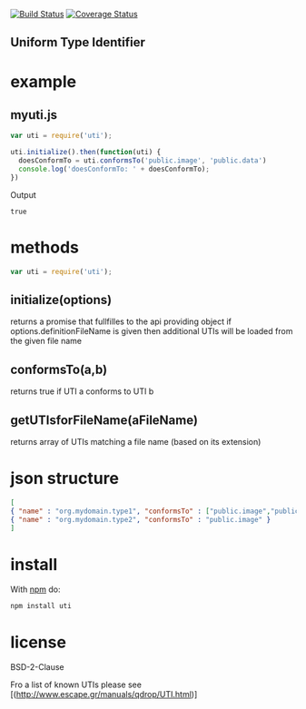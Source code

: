 
[![Build Status](https://secure.travis-ci.org/arlac77/uti.png)](http://travis-ci.org/arlac77/uti)
[![Coverage Status](https://coveralls.io/repos/arlac77/uti/badge.svg)](https://coveralls.io/r/arlac77/uti)

Uniform Type Identifier
-----------------------


# example

## myuti.js

```js
var uti = require('uti');

uti.initialize().then(function(uti) {
  doesConformTo = uti.conformsTo('public.image', 'public.data')
  console.log('doesConformTo: ' + doesConformTo);
})
```

Output

```
true
```

# methods

```js
var uti = require('uti');
```

## initialize(options)
returns a promise that fullfilles to the api providing object
if options.definitionFileName is given then additional UTIs will be loaded from the given file name

## conformsTo(a,b)
returns true if UTI a conforms to UTI b

## getUTIsforFileName(aFileName)

returns array of UTIs matching a file name (based on its extension)

# json structure
```json
[
{ "name" : "org.mydomain.type1", "conformsTo" : ["public.image","public.xml"], "fileNameExtension": ".type1" },
{ "name" : "org.mydomain.type2", "conformsTo" : "public.image" }
]
```

# install

With [npm](http://npmjs.org) do:

```
npm install uti
```

# license

BSD-2-Clause

Fro a list of known UTIs please see [(http://www.escape.gr/manuals/qdrop/UTI.html)]
